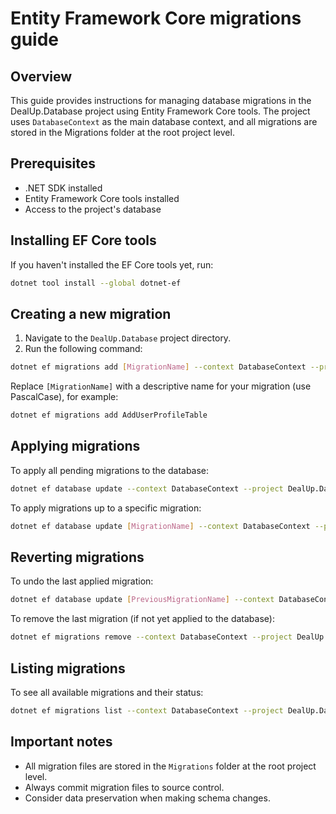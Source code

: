 # Entity Framework Core migrations guide

## Overview
This guide provides instructions for managing database migrations in the DealUp.Database project using Entity Framework Core tools. The project uses `DatabaseContext` as the main database context, and all migrations are stored in the Migrations folder at the root project level.

## Prerequisites
- .NET SDK installed
- Entity Framework Core tools installed
- Access to the project's database

## Installing EF Core tools
If you haven't installed the EF Core tools yet, run:
```bash
dotnet tool install --global dotnet-ef
```

## Creating a new migration

1. Navigate to the `DealUp.Database` project directory.
2. Run the following command:
```bash
dotnet ef migrations add [MigrationName] --context DatabaseContext --project DealUp.Database --output-dir Migrations
```

Replace `[MigrationName]` with a descriptive name for your migration (use PascalCase), for example:
```bash
dotnet ef migrations add AddUserProfileTable
```

## Applying migrations

To apply all pending migrations to the database:
```bash
dotnet ef database update --context DatabaseContext --project DealUp.Database
```

To apply migrations up to a specific migration:
```bash
dotnet ef database update [MigrationName] --context DatabaseContext --project DealUp.Database
```

## Reverting migrations

To undo the last applied migration:
```bash
dotnet ef database update [PreviousMigrationName] --context DatabaseContext --project DealUp.Database
```

To remove the last migration (if not yet applied to the database):
```bash
dotnet ef migrations remove --context DatabaseContext --project DealUp.Database
```

## Listing migrations

To see all available migrations and their status:
```bash
dotnet ef migrations list --context DatabaseContext --project DealUp.Database
```

## Important notes

- All migration files are stored in the `Migrations` folder at the root project level.
- Always commit migration files to source control.
- Consider data preservation when making schema changes.